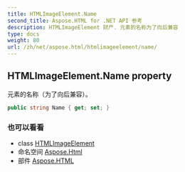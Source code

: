 ```yaml
---
title: HTMLImageElement.Name
second_title: Aspose.HTML for .NET API 参考
description: HTMLImageElement 财产. 元素的名称为了向后兼容
type: docs
weight: 80
url: /zh/net/aspose.html/htmlimageelement/name/
---
```

## HTMLImageElement.Name property

元素的名称（为了向后兼容）。

```csharp
public string Name { get; set; }
```

### 也可以看看

* class [HTMLImageElement](../)
* 命名空间 [Aspose.Html](../../htmlimageelement/)
* 部件 [Aspose.HTML](../../../)


